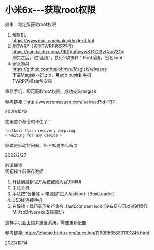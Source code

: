# 小米6x---获取root权限

效果：稳定版获取root权限  

1. 解锁BL  
https://www.miui.com/unlock/index.html  
2. 刷TWRP（实测TWRP官网不行）  
https://pan.baidu.com/s/1K0VuCxwwKT9OI3yCouV3Gg  
刷完之后，进"高级"，执行2项操作：Root系统，签名boot  
3. 安装面具  
https://github.com/topjohnwu/Magisk/releases  
下载Magisk-v21.zip，用adb push到手机  
TWRP选择zip包安装  

重启手机，即可获取root权限，成功安装magisk  

参考链接：http://www.romleyuan.com/lec/read?id=137  

2020/10/12  


使用这个命令时卡住了：  
```r
fastboot flash recovery twrp.img
< waiting for any device >
```
据说是驱动的问题，但不知道怎么解决  

2022/2/27  


取消解锁  
切记操作前保存数据  
1. 升级到最新官方系统或刷入官方MIUI
2. 手机关机
3. 手机按"音量减 + 电源键"进入fastboot（BootLoader）
4. USB线连接手机
5. 在解锁工具目录下执行命令: fastboot oem lock (没有反应可以试试运行MiUsbDriver.exe安装驱动)

这样手机会上锁并重置系统，需要重新配置  

参考链接: https://zhidao.baidu.com/question/139095658331101245.html  

2023/10/14  
